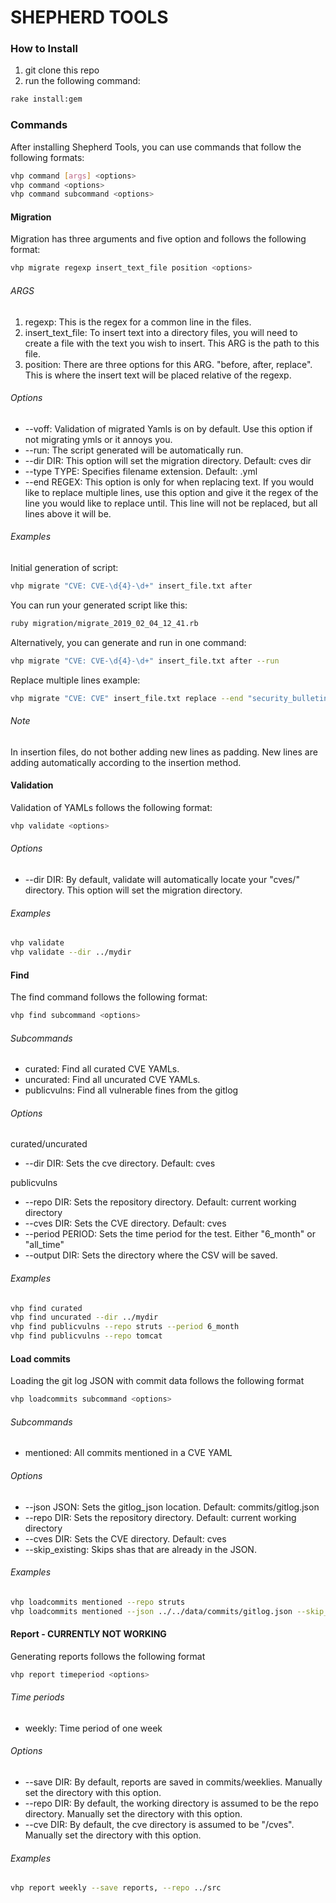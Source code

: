 # SHEPHERD TOOLS
### How to Install
1. git clone this repo
2. run the following command:
```sh
rake install:gem
```
### Commands
After installing Shepherd Tools, you can use commands that follow the following formats:
```sh
vhp command [args] <options>
vhp command <options>
vhp command subcommand <options>
```
#### Migration
Migration has three arguments and five option and follows the following format:
```sh
vhp migrate regexp insert_text_file position <options>
```
###### ARGS
1. regexp: This is the regex for a common line in the files.
2. insert_text_file: To insert text into a directory files, you will need to create a file with the text you wish to insert. This ARG is the path to this file.
3. position: There are three options for this ARG. "before, after, replace". This is where the insert text will be placed relative of the regexp.
###### Options
* \-\-voff: Validation of migrated Yamls is on by default. Use this option if not migrating ymls or it annoys you.
* \-\-run: The script generated will be automatically run.
* \-\-dir DIR:  This option will set the migration directory. Default: cves dir
* \-\-type TYPE:  Specifies filename extension. Default: .yml
* \-\-end REGEX: This option is only for when replacing text. If you would like to replace multiple lines, use this option and give it the regex of the line you would like to replace until. This line will not be replaced, but all lines above it will be.
###### Examples
Initial generation of script:
```sh
vhp migrate "CVE: CVE-\d{4}-\d+" insert_file.txt after
```
You can run your generated script like this:
```sh
ruby migration/migrate_2019_02_04_12_41.rb
```
Alternatively, you can generate and run in one command:
```sh
vhp migrate "CVE: CVE-\d{4}-\d+" insert_file.txt after --run
```
Replace multiple lines example:
```sh
vhp migrate "CVE: CVE" insert_file.txt replace --end "security_bulletin" --run
```
###### Note
In insertion files, do not bother adding new lines as padding. New lines are adding automatically according to the insertion method.
#### Validation
Validation of YAMLs follows the following format:
```sh
vhp validate <options>
```
###### Options
* \-\-dir DIR: By default, validate will automatically locate your "cves/" directory. This option will set the migration directory.
###### Examples
```sh
vhp validate
vhp validate --dir ../mydir
```
#### Find
The find command follows the following format:
```sh
vhp find subcommand <options>
```
###### Subcommands
* curated: Find all curated CVE YAMLs.
* uncurated: Find all uncurated CVE YAMLs.
* publicvulns: Find all vulnerable fines from the gitlog
###### Options
curated/uncurated
* \-\-dir DIR: Sets the cve directory. Default: cves

publicvulns
* --repo DIR: Sets the repository directory. Default: current working directory
* --cves DIR: Sets the CVE directory. Default: cves
* --period PERIOD: Sets the time period for the test. Either "6_month" or "all_time"
* --output DIR: Sets the directory where the CSV will be saved.
###### Examples
```sh
vhp find curated
vhp find uncurated --dir ../mydir
vhp find publicvulns --repo struts --period 6_month
vhp find publicvulns --repo tomcat
```
#### Load commits
Loading the git log JSON with commit data follows the following format
```sh
vhp loadcommits subcommand <options>
```
###### Subcommands
* mentioned: All commits mentioned in a CVE YAML
###### Options
* --json JSON: Sets the gitlog_json location. Default: commits/gitlog.json
* --repo DIR: Sets the repository directory. Default: current working directory
* --cves DIR: Sets the CVE directory. Default: cves
* --skip_existing: Skips shas that are already in the JSON.
###### Examples
```sh
vhp loadcommits mentioned --repo struts
vhp loadcommits mentioned --json ../../data/commits/gitlog.json --skip_existing
```
#### Report - CURRENTLY NOT WORKING
Generating reports follows the following format
```sh
vhp report timeperiod <options>
```
###### Time periods
* weekly: Time period of one week
###### Options
* \-\-save DIR: By default, reports are saved in commits/weeklies. Manually set the directory with this option.
* \-\-repo DIR: By default, the working directory is assumed to be the repo directory. Manually set the directory with this option.
* \-\-cve DIR: By default, the cve directory is assumed to be "/cves". Manually set the directory with this option.
###### Examples
```sh
vhp report weekly --save reports, --repo ../src
```
